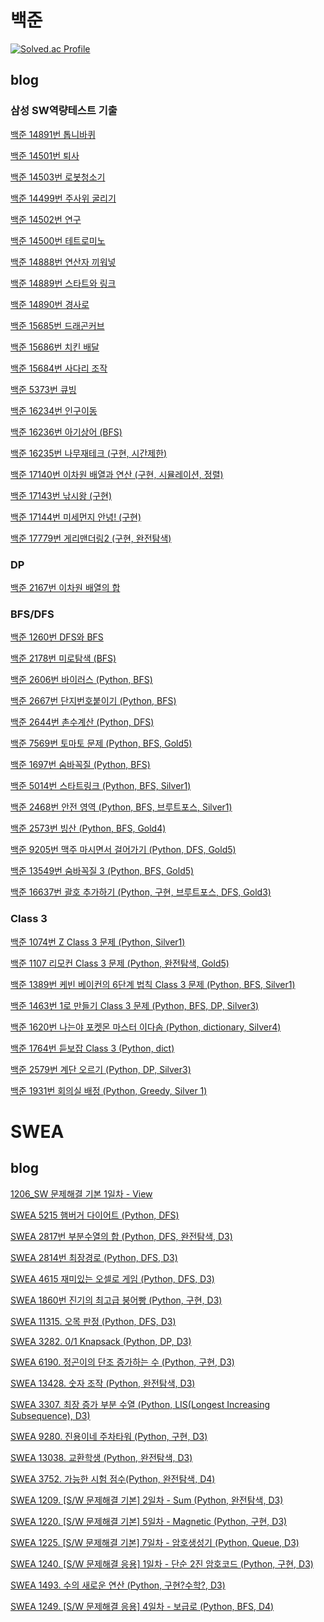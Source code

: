 # 백준

[![Solved.ac Profile](http://mazassumnida.wtf/api/v2/generate_badge?boj=sjyk2002)](https://solved.ac/sjyk2002/)

## blog
### 삼성 SW역량테스트 기출
[백준 14891번 톱니바퀴](https://velog.io/@seungjae/%EB%B0%B1%EC%A4%80-14891-%ED%86%B1%EB%8B%88%EB%B0%94%ED%80%B4-%EC%82%BC%EC%84%B1-SW%EC%97%AD%EB%9F%89%ED%85%8C%EC%8A%A4%ED%8A%B8-Python-%EA%B5%AC%ED%98%84)

[백준 14501번 퇴사](https://velog.io/@seungjae/%EB%B0%B1%EC%A4%80-14501-%EC%82%BC%EC%84%B1SW%EC%97%AD%EB%9F%89%ED%85%8C%EC%8A%A4%ED%8A%B8-%EA%B8%B0%EC%B6%9C%EB%AC%B8%EC%A0%9C-DP-Python)

[백준 14503번 로봇청소기](https://velog.io/@seungjae/%EB%B0%B1%EC%A4%80-14503-%EB%A1%9C%EB%B4%87%EC%B2%AD%EC%86%8C%EA%B8%B0-%EC%82%BC%EC%84%B1SW%EA%B8%B0%EC%B6%9C-Python)

[백준 14499번 주사위 굴리기](https://velog.io/@seungjae/%EB%B0%B1%EC%A4%80-14499-%EC%A3%BC%EC%82%AC%EC%9C%84-%EA%B5%B4%EB%A6%AC%EA%B8%B0-%EC%82%BC%EC%84%B1SW%EC%97%AD%EB%9F%89%ED%85%8C%EC%8A%A4%ED%8A%B8-Python)

[백준 14502번 연구](https://velog.io/@seungjae/%EB%B0%B1%EC%A4%80-14502-%EC%82%BC%EC%84%B1SW%EC%97%AD%EB%9F%89%ED%85%8C%EC%8A%A4%ED%8A%B8-%EA%B8%B0%EC%B6%9C-BFS-Python)

[백준 14500번 테트로미노](https://velog.io/@seungjae/14500-%ED%85%8C%ED%8A%B8%EB%A1%9C%EB%AF%B8%EB%85%B8-%EB%B0%B1%EC%A4%80-%EC%82%BC%EC%84%B1-SW%EC%97%AD%EB%9F%89%ED%85%8C%EC%8A%A4%ED%8A%B8-%EA%B5%AC%ED%98%84-%EC%99%84%EC%A0%84%ED%83%90%EC%83%89-Python)

[백준 14888번 연산자 끼워넣](https://velog.io/@seungjae/%EB%B0%B1%EC%A4%80-14888-%EC%97%B0%EC%82%B0%EC%9E%90-%EB%81%BC%EC%9B%8C%EB%84%A3%EA%B8%B0-%EC%82%BC%EC%84%B1-SW%EC%97%AD%EB%9F%89%ED%85%8C%EC%8A%A4%ED%8A%B8-Python-%EC%99%84%EC%A0%84%ED%83%90%EC%83%89-%EC%88%9C%EC%97%B4)

[백준 14889번 스타트와 링크](https://velog.io/@seungjae/%EB%B0%B1%EC%A4%80-14889%EB%B2%88-%EC%8A%A4%ED%83%80%ED%8A%B8%EC%99%80-%EB%A7%81%ED%81%AC-%EC%82%BC%EC%84%B1-SW%EC%97%AD%EB%9F%89%ED%85%8C%EC%8A%A4%ED%8A%B8-Python)

[백준 14890번 경사로](https://velog.io/@seungjae/%EB%B0%B1%EC%A4%80-14890-%EA%B2%BD%EC%82%AC%EB%A1%9C-%EC%82%BC%EC%84%B1-SW%EC%97%AD%EB%9F%89%ED%85%8C%EC%8A%A4%ED%8A%B8-Python)

[백준 15685번 드래곤커브](https://velog.io/@seungjae/%EB%B0%B1%EC%A4%80-15685%EB%B2%88-%EB%93%9C%EB%9E%98%EA%B3%A4%EC%BB%A4%EB%B8%8C-%EC%82%BC%EC%84%B1SW%EC%97%AD%EB%9F%89%ED%85%8C%EC%8A%A4%ED%8A%B8-Python)

[백준 15686번 치킨 배달](https://velog.io/@seungjae/%EB%B0%B1%EC%A4%80-15686%EB%B2%88-%EC%B9%98%ED%82%A8-%EB%B0%B0%EB%8B%AC-%EC%82%BC%EC%84%B1-SW%EC%97%AD%EB%9F%89%ED%85%8C%EC%8A%A4%ED%8A%B8-Python)

[백준 15684번 사다리 조작](https://velog.io/@seungjae/%EB%B0%B1%EC%A4%80-15684%EB%B2%88-%EC%82%AC%EB%8B%A4%EB%A6%AC-%EC%A1%B0%EC%9E%91-%EC%82%BC%EC%84%B1-SW%EC%97%AD%EB%9F%89%ED%85%8C%EC%8A%A4%ED%8A%B8-Python)

[백준 5373번 큐빙](https://velog.io/@seungjae/%EB%B0%B1%EC%A4%80-5373%EB%B2%88-%ED%81%90%EB%B9%99-%EC%82%BC%EC%84%B1-SW%EC%97%AD%EB%9F%89%ED%85%8C%EC%8A%A4%ED%8A%B8-Python)

[백준 16234번 인구이동](https://velog.io/@seungjae/%EB%B0%B1%EC%A4%80-16234%EB%B2%88-%EC%9D%B8%EA%B5%AC-%EC%9D%B4%EB%8F%99-%EC%82%BC%EC%84%B1SW%EC%97%AD%EB%9F%89%ED%85%8C%EC%8A%A4%ED%8A%B8-Python)

[백준 16236번 아기상어 (BFS)](https://velog.io/@seungjae/%EB%B0%B1%EC%A4%80-16236%EB%B2%88-%EC%95%84%EA%B8%B0-%EC%83%81%EC%96%B4-%EC%82%BC%EC%84%B1-SW%EC%97%AD%EB%9F%89%ED%85%8C%EC%8A%A4%ED%8A%B8-Python-BFS)

[백준 16235번 나무재테크 (구현, 시간제한)](https://velog.io/@seungjae/%EB%B0%B1%EC%A4%80-16235%EB%B2%88-%EB%82%98%EB%AC%B4-%EC%9E%AC%ED%85%8C%ED%81%AC-%EC%82%BC%EC%84%B1-SW%EC%97%AD%EB%9F%89%ED%85%8C%EC%8A%A4%ED%8A%B8-Python)

[백준 17140번 이차원 배열과 연산 (구현, 시뮬레이션, 정렬)](https://velog.io/@seungjae/%EB%B0%B1%EC%A4%80-17140%EB%B2%88-%EC%9D%B4%EC%B0%A8%EC%9B%90-%EB%B0%B0%EC%97%B4%EA%B3%BC-%EC%97%B0%EC%82%B0-%EC%82%BC%EC%84%B1-SW%EC%97%AD%EB%9F%89%ED%85%8C%EC%8A%A4%ED%8A%B8-Python-%EC%A0%95%EB%A0%AC)

[백준 17143번 낚시왕 (구현)](https://velog.io/@seungjae/%EB%B0%B1%EC%A4%80-17143%EB%B2%88-%EB%82%9A%EC%8B%9C%EC%99%95-%EC%82%BC%EC%84%B1-SW%EC%97%AD%EB%9F%89%ED%85%8C%EC%8A%A4%ED%8A%B8-Python-%EA%B5%AC%ED%98%84)

[백준 17144번 미세먼지 안녕! (구현)](https://velog.io/@seungjae/%EB%B0%B1%EC%A4%80-17144%EB%B2%88-%EB%AF%B8%EC%84%B8%EB%A8%BC%EC%A7%80-%EC%95%88%EB%85%95-%EC%82%BC%EC%84%B1-SW%EC%97%AD%EB%9F%89%ED%85%8C%EC%8A%A4%ED%8A%B8-Python)

[백준 17779번 게리맨더링2 (구현, 완전탐색)](https://velog.io/@seungjae/%EB%B0%B1%EC%A4%80-17779%EB%B2%88-%EA%B2%8C%EB%A6%AC%EB%A7%A8%EB%8D%94%EB%A7%812-%EC%82%BC%EC%84%B1-SW%EC%97%AD%EB%9F%89%ED%85%8C%EC%8A%A4%ED%8A%B8-Python-%EA%B5%AC%ED%98%84-%EC%99%84%EC%A0%84%ED%83%90%EC%83%89)

### DP
[백준 2167번 이차원 배열의 합](https://velog.io/@seungjae/%EB%B0%B1%EC%A4%80-2167%EB%B2%88-2%EC%B0%A8%EC%9B%90-%EB%B0%B0%EC%97%B4%EC%9D%98-%ED%95%A9-Python-DP)

### BFS/DFS
[백준 1260번 DFS와 BFS](https://velog.io/@seungjae/%EB%B0%B1%EC%A4%80-1260%EB%B2%88-DFS%EC%99%80-BFS-Python-DFS-BFS)

[백준 2178번 미로탐색 (BFS)](https://velog.io/@seungjae/%EB%B0%B1%EC%A4%80-2178%EB%B2%88-%EB%AF%B8%EB%A1%9C%ED%83%90%EC%83%89-Python-BFS)

[백준 2606번 바이러스 (Python, BFS)](https://velog.io/@seungjae/%EB%B0%B1%EC%A4%80-2606%EB%B2%88-%EB%B0%94%EC%9D%B4%EB%9F%AC%EC%8A%A4-Python-BFS)

[백준 2667번 단지번호붙이기 (Python, BFS)](https://velog.io/@seungjae/%EB%B0%B1%EC%A4%80-2667%EB%B2%88-%EB%8B%A8%EC%A7%80%EB%B2%88%ED%98%B8%EB%B6%99%EC%9D%B4%EA%B8%B0-Python-BFS)

[백준 2644번 촌수계산 (Python, DFS)](https://velog.io/@seungjae/%EB%B0%B1%EC%A4%80-2644%EB%B2%88-%EC%B4%8C%EC%88%98%EA%B3%84%EC%82%B0-Python-DFS)

[백준 7569번 토마토 문제 (Python, BFS, Gold5)](https://velog.io/@seungjae/%EB%B0%B1%EC%A4%80-7569%EB%B2%88-%ED%86%A0%EB%A7%88%ED%86%A0-%EB%AC%B8%EC%A0%9C-Python-BFS-Gold5)

[백준 1697번 숨바꼭질 (Python, BFS)](https://velog.io/@seungjae/%EB%B0%B1%EC%A4%80-1697%EB%B2%88-%EC%88%A8%EB%B0%94%EA%BC%AD%EC%A7%88-Python-BFS)

[백준 5014번 스타트링크 (Python, BFS, Silver1)](https://velog.io/@seungjae/%EB%B0%B1%EC%A4%80-5014%EB%B2%88-%EC%8A%A4%ED%83%80%ED%8A%B8%EB%A7%81%ED%81%AC-Python-BFS-Silver1)

[백준 2468번 안전 영역 (Python, BFS, 브루트포스, Silver1)](https://velog.io/@seungjae/%EB%B0%B1%EC%A4%80-2468%EB%B2%88-%EC%95%88%EC%A0%84-%EC%98%81%EC%97%AD-Python-BFS-%EB%B8%8C%EB%A3%A8%ED%8A%B8%ED%8F%AC%EC%8A%A4-Silver1)

[백준 2573번 빙산 (Python, BFS, Gold4)](https://velog.io/@seungjae/%EB%B0%B1%EC%A4%80-2573%EB%B2%88-%EB%B9%99%EC%82%B0-Python-BFS)

[백준 9205번 맥주 마시면서 걸어가기 (Python, DFS, Gold5)](https://velog.io/@seungjae/%EB%B0%B1%EC%A4%80-9205%EB%B2%88-%EB%A7%A5%EC%A3%BC-%EB%A7%88%EC%8B%9C%EB%A9%B4%EC%84%9C-%EA%B1%B8%EC%96%B4%EA%B0%80%EA%B8%B0-Python-DFS-Gold5)

[백준 13549번 숨바꼭질 3 (Python, BFS, Gold5)](https://velog.io/@seungjae/%EB%B0%B1%EC%A4%80-13549%EB%B2%88-%EC%88%A8%EB%B0%94%EA%BC%AD%EC%A7%88-3-Python-BFS)

[백준 16637번 괄호 추가하기 (Python, 구현, 브루트포스, DFS, Gold3)](https://velog.io/@seungjae/%EB%B0%B1%EC%A4%80-16637%EB%B2%88-%EA%B4%84%ED%98%B8-%EC%B6%94%EA%B0%80%ED%95%98%EA%B8%B0-Python-%EA%B5%AC%ED%98%84-%EB%B8%8C%EB%A3%A8%ED%8A%B8%ED%8F%AC%EC%8A%A4-DFS)

### Class 3
[백준 1074번 Z Class 3 문제 (Python, Silver1)](https://velog.io/@seungjae/%EB%B0%B1%EC%A4%80-1074%EB%B2%88-Z-Class-3%EB%AC%B8%EC%A0%9C-Python-Silver1)

[백준 1107 리모컨 Class 3 문제 (Python, 완전탐색, Gold5)](https://velog.io/@seungjae/%EB%B0%B1%EC%A4%80-1107-%EB%A6%AC%EB%AA%A8%EC%BB%A8-Class-3-Python-%EC%99%84%EC%A0%84%ED%83%90%EC%83%89-Gold5)

[백준 1389번 케빈 베이컨의 6단계 법칙 Class 3 문제 (Python, BFS, Silver1)](https://velog.io/@seungjae/%EB%B0%B1%EC%A4%80-1389%EB%B2%88-%EC%BC%80%EB%B9%88-%EB%B2%A0%EC%9D%B4%EC%BB%A8%EC%9D%98-6%EB%8B%A8%EA%B3%84-%EB%B2%95%EC%B9%99-Python-BFS-Silver1)

[백준 1463번 1로 만들기 Class 3 문제 (Python, BFS, DP, Silver3)](https://velog.io/@seungjae/%EB%B0%B1%EC%A4%80-1463%EB%B2%88-1%EB%A1%9C-%EB%A7%8C%EB%93%A4%EA%B8%B0-Class-3-%EB%AC%B8%EC%A0%9C-Python-BFS-DP-Silver3)

[백준 1620번 나는야 포켓몬 마스터 이다솜 (Python, dictionary, Silver4)](https://velog.io/@seungjae/%EB%B0%B1%EC%A4%80-1620%EB%B2%88-%EB%82%98%EB%8A%94%EC%95%BC-%ED%8F%AC%EC%BC%93%EB%AA%AC-%EB%A7%88%EC%8A%A4%ED%84%B0-%EC%9D%B4%EB%8B%A4%EC%86%9C-Python-dictionary)

[백준 1764번 듣보잡 Class 3 (Python, dict)](https://velog.io/@seungjae/%EB%B0%B1%EC%A4%80-1764%EB%B2%88-%EB%93%A3%EB%B3%B4%EC%9E%A1-Class-3-Python-dict)

[백준 2579번 계단 오르기 (Python, DP, Silver3)](https://velog.io/@seungjae/%EB%B0%B1%EC%A4%80-2579%EB%B2%88-%EA%B3%84%EB%8B%A8-%EC%98%A4%EB%A5%B4%EA%B8%B0-Python-DP)

[백준 1931번 회의실 배정 (Python, Greedy, Silver 1)](https://velog.io/@seungjae/%EB%B0%B1%EC%A4%80-1931%EB%B2%88-%ED%9A%8C%EC%9D%98%EC%8B%A4-%EB%B0%B0%EC%A0%95-Python-Greedy-Silver-1)

# SWEA
## blog

[1206_SW 문제해결 기본 1일차 - View](https://velog.io/@seungjae/SWEA-1206.-SW-%EB%AC%B8%EC%A0%9C%ED%95%B4%EA%B2%B0-%EA%B8%B0%EB%B3%B8-1%EC%9D%BC%EC%B0%A8-View-%EB%AC%B8%EC%A0%9C-%ED%92%80%EC%9D%B4-Python)

[SWEA 5215 햄버거 다이어트 (Python, DFS)](https://velog.io/@seungjae/SWEA-5215-%ED%96%84%EB%B2%84%EA%B1%B0-%EB%8B%A4%EC%9D%B4%EC%96%B4%ED%8A%B8-Python-DFS)

[SWEA 2817번 부분수열의 합 (Python, DFS, 완전탐색, D3)](https://velog.io/@seungjae/SWEA-2817%EB%B2%88-%EB%B6%80%EB%B6%84%EC%88%98%EC%97%B4%EC%9D%98-%ED%95%A9-Python-DFS-%EC%99%84%EC%A0%84%ED%83%90%EC%83%89-D3)

[SWEA 2814번 최장경로 (Python, DFS, D3)](https://velog.io/@seungjae/SWEA-2814%EB%B2%88-%EC%B5%9C%EC%9E%A5%EA%B2%BD%EB%A1%9C-Python-DFS-D3)

[SWEA 4615 재미있는 오셀로 게임 (Python, DFS, D3)](https://velog.io/@seungjae/SWEA-4615-%EC%9E%AC%EB%AF%B8%EC%9E%88%EB%8A%94-%EC%98%A4%EC%85%80%EB%A1%9C-%EA%B2%8C%EC%9E%84-Python-DFS-D3)

[SWEA 1860번 진기의 최고급 붕어빵 (Python, 구현, D3)](https://velog.io/@seungjae/SWEA-1860%EB%B2%88-%EC%A7%84%EA%B8%B0%EC%9D%98-%EC%B5%9C%EA%B3%A0%EA%B8%89-%EB%B6%95%EC%96%B4%EB%B9%B5-Python-%EA%B5%AC%ED%98%84-D3)

[SWEA 11315. 오목 판정 (Python, DFS, D3)](https://velog.io/@seungjae/SWEA-11315.-%EC%98%A4%EB%AA%A9-%ED%8C%90%EC%A0%95-Python-DFS-D3)

[SWEA 3282. 0/1 Knapsack (Python, DP, D3)](https://velog.io/@seungjae/SWEA-3282.-01-Knapsack-Python-DP-D3)

[SWEA 6190. 정곤이의 단조 증가하는 수 (Python, 구현, D3)](https://velog.io/@seungjae/SWEA-6190.-%EC%A0%95%EA%B3%A4%EC%9D%B4%EC%9D%98-%EB%8B%A8%EC%A1%B0-%EC%A6%9D%EA%B0%80%ED%95%98%EB%8A%94-%EC%88%98-Python-%EA%B5%AC%ED%98%84-D3)

[SWEA 13428. 숫자 조작 (Python, 완전탐색, D3)](https://velog.io/@seungjae/SWEA-13428.-%EC%88%AB%EC%9E%90-%EC%A1%B0%EC%9E%91-Python-%EC%99%84%EC%A0%84%ED%83%90%EC%83%89-D3)

[SWEA 3307. 최장 증가 부분 수열 (Python, LIS(Longest Increasing Subsequence), D3)](https://velog.io/@seungjae/SWEA-3307.-%EC%B5%9C%EC%9E%A5-%EC%A6%9D%EA%B0%80-%EB%B6%80%EB%B6%84-%EC%88%98%EC%97%B4-Python-LISLongest-Increasing-Subsequence-D3)

[SWEA 9280. 진용이네 주차타워 (Python, 구현, D3)](https://velog.io/@seungjae/SWEA-9280.-%EC%A7%84%EC%9A%A9%EC%9D%B4%EB%84%A4-%EC%A3%BC%EC%B0%A8%ED%83%80%EC%9B%8C-Python-%EA%B5%AC%ED%98%84-D3)

[SWEA 13038. 교환학생 (Python, 완전탐색, D3)](https://velog.io/@seungjae/SWEA-13038.-%EA%B5%90%ED%99%98%ED%95%99%EC%83%9D-Python-%EC%99%84%EC%A0%84%ED%83%90%EC%83%89-D3)

[SWEA 3752. 가능한 시험 점수(Python, 완전탐색, D4)](https://velog.io/@seungjae/SWEA-3752.-%EA%B0%80%EB%8A%A5%ED%95%9C-%EC%8B%9C%ED%97%98-%EC%A0%90%EC%88%98Python-%EC%99%84%EC%A0%84%ED%83%90%EC%83%89-D4)

[SWEA 1209. [S/W 문제해결 기본] 2일차 - Sum (Python, 완전탐색, D3)](https://velog.io/@seungjae/SWEA-1209.-SW-%EB%AC%B8%EC%A0%9C%ED%95%B4%EA%B2%B0-%EA%B8%B0%EB%B3%B8-2%EC%9D%BC%EC%B0%A8-Sum-Python-%EC%99%84%EC%A0%84%ED%83%90%EC%83%89-D3)

[SWEA 1220. [S/W 문제해결 기본] 5일차 - Magnetic (Python, 구현, D3)](https://velog.io/@seungjae/SWEA-1220.-SW-%EB%AC%B8%EC%A0%9C%ED%95%B4%EA%B2%B0-%EA%B8%B0%EB%B3%B8-5%EC%9D%BC%EC%B0%A8-Magnetic-Python-%EA%B5%AC%ED%98%84-D3)

[SWEA 1225. [S/W 문제해결 기본] 7일차 - 암호생성기 (Python, Queue, D3)](https://velog.io/@seungjae/SWEA-1225.-SW-%EB%AC%B8%EC%A0%9C%ED%95%B4%EA%B2%B0-%EA%B8%B0%EB%B3%B8-7%EC%9D%BC%EC%B0%A8-%EC%95%94%ED%98%B8%EC%83%9D%EC%84%B1%EA%B8%B0-Python-Queue-D3)

[SWEA 1240. [S/W 문제해결 응용] 1일차 - 단순 2진 암호코드 (Python, 구현, D3)](https://velog.io/@seungjae/SWEA-1240.-SW-%EB%AC%B8%EC%A0%9C%ED%95%B4%EA%B2%B0-%EC%9D%91%EC%9A%A9-1%EC%9D%BC%EC%B0%A8-%EB%8B%A8%EC%88%9C-2%EC%A7%84-%EC%95%94%ED%98%B8%EC%BD%94%EB%93%9C-Python-%EA%B5%AC%ED%98%84-D3)

[SWEA 1493. 수의 새로운 연산 (Python, 구현?수학?, D3)](https://velog.io/@seungjae/SWEA-1493.-%EC%88%98%EC%9D%98-%EC%83%88%EB%A1%9C%EC%9A%B4-%EC%97%B0%EC%82%B0-Python-%EA%B5%AC%ED%98%84%EC%88%98%ED%95%99-D3)

[SWEA 1249. [S/W 문제해결 응용] 4일차 - 보급로 (Python, BFS, D4)](https://velog.io/@seungjae/SWEA-1249.-SW-%EB%AC%B8%EC%A0%9C%ED%95%B4%EA%B2%B0-%EC%9D%91%EC%9A%A9-4%EC%9D%BC%EC%B0%A8-%EB%B3%B4%EA%B8%89%EB%A1%9C-Python-BFS-D4)